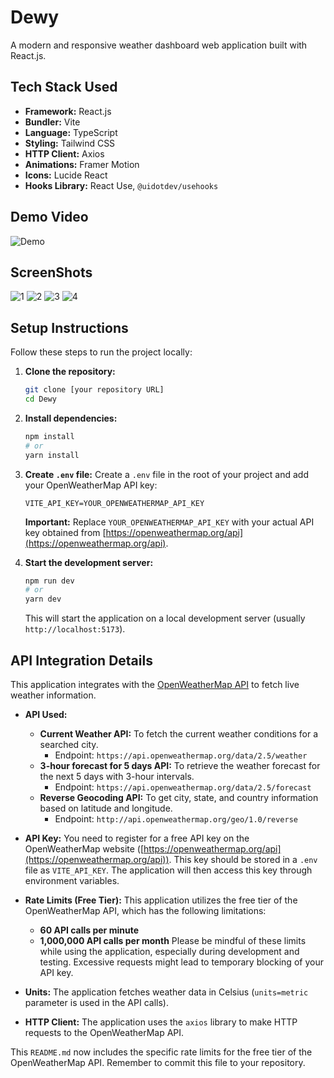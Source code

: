 # Dewy

A modern and responsive weather dashboard web application built with React.js.

## Tech Stack Used

- **Framework:** React.js
- **Bundler:** Vite
- **Language:** TypeScript
- **Styling:** Tailwind CSS
- **HTTP Client:** Axios
- **Animations:** Framer Motion
- **Icons:** Lucide React
- **Hooks Library:** React Use, `@uidotdev/usehooks`

## Demo Video

![Demo](https://c3zcjux6qs.ufs.sh/f/oKESAOMdpV6HqFltlsUt2Z5pI6Fi7hVOvobXwQLlfyc9KmCP)

## ScreenShots
![1](https://c3zcjux6qs.ufs.sh/f/oKESAOMdpV6HcHeAELqEAIU61ePuJoiQqljhwYLz0WNfH57D)
![2](https://c3zcjux6qs.ufs.sh/f/oKESAOMdpV6Hek2b0ICC5bEnPaqRgTWm8xXFo34QZVl2tGuw)
![3](https://c3zcjux6qs.ufs.sh/f/oKESAOMdpV6H0iuHnVeufwLvX8xT27Szc5jBgKERrHA1bJpe)
![4](https://c3zcjux6qs.ufs.sh/f/oKESAOMdpV6Hyz5QzWcZwz7jhAXicOdMPHtEnxL1mNo68eYU)


## Setup Instructions

Follow these steps to run the project locally:

1.  **Clone the repository:**

    ```bash
    git clone [your repository URL]
    cd Dewy
    ```

2.  **Install dependencies:**

    ```bash
    npm install
    # or
    yarn install
    ```

3.  **Create `.env` file:**
    Create a `.env` file in the root of your project and add your OpenWeatherMap API key:

    ```
    VITE_API_KEY=YOUR_OPENWEATHERMAP_API_KEY
    ```

    **Important:** Replace `YOUR_OPENWEATHERMAP_API_KEY` with your actual API key obtained from [https://openweathermap.org/api](https://openweathermap.org/api).

4.  **Start the development server:**

    ```bash
    npm run dev
    # or
    yarn dev
    ```

    This will start the application on a local development server (usually `http://localhost:5173`).

## API Integration Details

This application integrates with the [OpenWeatherMap API](https://openweathermap.org/api) to fetch live weather information.

- **API Used:**

  - **Current Weather API:** To fetch the current weather conditions for a searched city.
    - Endpoint: `https://api.openweathermap.org/data/2.5/weather`
  - **3-hour forecast for 5 days API:** To retrieve the weather forecast for the next 5 days with 3-hour intervals.
    - Endpoint: `https://api.openweathermap.org/data/2.5/forecast`
  - **Reverse Geocoding API:** To get city, state, and country information based on latitude and longitude.
    - Endpoint: `http://api.openweathermap.org/geo/1.0/reverse`

- **API Key:** You need to register for a free API key on the OpenWeatherMap website ([https://openweathermap.org/api](https://openweathermap.org/api)). This key should be stored in a `.env` file as `VITE_API_KEY`. The application will then access this key through environment variables.

- **Rate Limits (Free Tier):** This application utilizes the free tier of the OpenWeatherMap API, which has the following limitations:

  - **60 API calls per minute**
  - **1,000,000 API calls per month**
    Please be mindful of these limits while using the application, especially during development and testing. Excessive requests might lead to temporary blocking of your API key.

- **Units:** The application fetches weather data in Celsius (`units=metric` parameter is used in the API calls).

- **HTTP Client:** The application uses the `axios` library to make HTTP requests to the OpenWeatherMap API.

This `README.md` now includes the specific rate limits for the free tier of the OpenWeatherMap API. Remember to commit this file to your repository.
